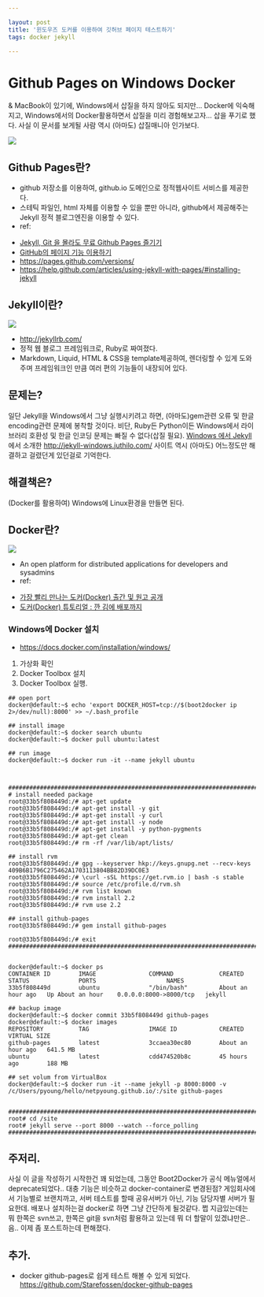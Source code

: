 ```yaml
---

layout: post
title: '윈도우즈 도커를 이용하여 깃허브 페이지 테스트하기'
tags: docker jekyll

---
```


# Github Pages on Windows Docker


& MacBook이 있기에, Windows에서 삽질을 하지 않아도 되지만... Docker에 익숙해지고, Windows에서의 Docker활용하면서 삽질을 미리 경험해보고자... 삽을 푸기로 했다. 사실 이 문서를 보게될 사람 역시 (아마도) 삽질매니아 인가보다.


![](http://www.newsm.com/news/photo/200812/1106_2264_4956.jpg)

## Github Pages란?
* github 저장소를 이용하여, github.io 도메인으로 정적웹사이트 서비스를 제공한다.
* 스테틱 파일인, html 자체를 이용할 수 있을 뿐만 아니라, github에서 제공해주는 Jekyll 정적 블로그엔진을 이용할 수 있다.
* ref:
 - [Jekyll, Git 을 몰라도 무료 Github Pages 즐기기](http://ilmol.com/2015/01/Jekyll,Git%20%EC%9D%84%20%EB%AA%B0%EB%9D%BC%EB%8F%84%20%EB%AC%B4%EB%A3%8C%20Github%20Pages%20%EC%A6%90%EA%B8%B0%EA%B8%B0.html)
 - [GitHub의 페이지 기능 이용하기](https://dogfeet.github.io/articles/2012/github-pages.html)
 - https://pages.github.com/versions/
 - https://help.github.com/articles/using-jekyll-with-pages/#installing-jekyll

## Jekyll이란?
![](https://jekyllrb.com/img/logo-2x.png)

* <http://jekyllrb.com/>
* 정적 웹 블로그 프레임워크로, Ruby로 짜여졌다.
* Markdown, Liquid, HTML & CSS을 template제공하여, 렌더링할 수 있게 도와주며 프레임워크인 만큼 여러 편의 기능들이 내장되어 있다.



## 문제는?
일단 Jekyll을 Windows에서 그냥 실행시키려고 하면, (아마도)gem관련 오류 및 한글 encoding관련 문제에 봉착할 것이다.
 비단, Ruby든 Python이든 Windows에서 라이브러리 호환성 및 한글 인코딩 문제는 빠질 수 없다(삽질 필요).
 [Windows 에서 Jekyll](http://jekyllrb-ko.github.io/docs/windows/)에서 소개한 http://jekyll-windows.juthilo.com/ 사이트 역시 (아마도) 어느정도만 해결하고 걸렸던게 있던걸로 기억한다.



## 해결책은?
(Docker를 활용하여) Windows에 Linux환경을 만들면 된다.



## Docker란?
![](https://www.docker.com/sites/all/themes/docker/assets/images/logo.png)

* An open platform for distributed applications for developers and sysadmins
* ref:
 - [가장 빨리 만나는 도커(Docker) 출간 및 원고 공개](http://pyrasis.com/private/2014/11/30/publish-docker-for-the-really-impatient-book)
 - [도커(Docker) 튜토리얼 : 깐 김에 배포까지](http://blog.nacyot.com/articles/2014-01-27-easy-deploy-with-docker/)

### Windows에 Docker 설치
* <https://docs.docker.com/installation/windows/>

1. 가상화 확인
2. Docker Toolbox 설치
3. Docker Toolbox 실행.

```
## open port
docker@default:~$ echo 'export DOCKER_HOST=tcp://$(boot2docker ip 2>/dev/null):8000' >> ~/.bash_profile

## install image
docker@default:~$ docker search ubuntu
docker@default:~$ docker pull ubuntu:latest

## run image
docker@default:~$ docker run -it --name jekyll ubuntu



##########################################################################
# install needed package
root@33b5f808449d:/# apt-get update
root@33b5f808449d:/# apt-get install -y git
root@33b5f808449d:/# apt-get install -y curl
root@33b5f808449d:/# apt-get install -y node
root@33b5f808449d:/# apt-get install -y python-pygments
root@33b5f808449d:/# apt-get clean
root@33b5f808449d:/# rm -rf /var/lib/apt/lists/

## install rvm
root@33b5f808449d:/# gpg --keyserver hkp://keys.gnupg.net --recv-keys 409B6B1796C275462A1703113804BB82D39DC0E3
root@33b5f808449d:/# \curl -sSL https://get.rvm.io | bash -s stable
root@33b5f808449d:/# source /etc/profile.d/rvm.sh
root@33b5f808449d:/# rvm list known
root@33b5f808449d:/# rvm install 2.2
root@33b5f808449d:/# rvm use 2.2

## install github-pages
root@33b5f808449d:/# gem install github-pages

root@33b5f808449d:/# exit
##########################################################################


docker@default:~$ docker ps
CONTAINER ID        IMAGE               COMMAND             CREATED             STATUS              PORTS                    NAMES
33b5f808449d        ubuntu              "/bin/bash"         About an hour ago   Up About an hour    0.0.0.0:8000->8000/tcp   jekyll

## backup image
docker@default:~$ docker commit 33b5f808449d github-pages
docker@default:~$ docker images
REPOSITORY          TAG                 IMAGE ID            CREATED             VIRTUAL SIZE
github-pages        latest              3ccaea30ec80        About an hour ago   641.5 MB
ubuntu              latest              cdd474520b8c        45 hours ago        188 MB

## set volum from VirtualBox
docker@default:~$ docker run -it --name jekyll -p 8000:8000 -v /c/Users/pyoung/hello/netpyoung.github.io/:/site github-pages


##########################################################################
root# cd /site
root# jekyll serve --port 8000 --watch --force_polling
##########################################################################
```



## 주저리.
사실 이 글을 작성하기 시작한건 꽤 되었는데, 그동안 Boot2Docker가 공식 메뉴얼에서 deprecate되었다.. 대충 기능은 비슷하고 docker-container로 변경된점?
게임회사에서 기능별로 브랜치까고, 서버 테스트를 할때 공유서버가 아닌, 기능 담당자별 서버가 필요한데. 배포나 설치하는걸 docker로 하면 그냥 간단하게 될것같다.
쩝 지금있는데는 뭐 한쪽은 svn쓰고, 한쪽은 git을 svn처럼 활용하고 있는데 뭐 더 할말이 있겠냐만은..
음.. 이제 좀 포스트하는데 편해졌다.

## 추가.
* docker github-pages로 쉽게 테스트 해볼 수 있게 되었다. <https://github.com/Starefossen/docker-github-pages>
